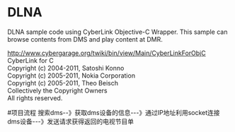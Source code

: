 DLNA
====

DLNA  sample code using CyberLink Objective-C Wrapper. This sample can browse contents from DMS and play content at DMR.

http://www.cybergarage.org/twiki/bin/view/Main/CyberLinkForObjC  
CyberLink for C  
Copyright (c) 2004-2011, Satoshi Konno  
Copyright (c) 2005-2011, Nokia Corporation  
Copyright (c) 2005-2011, Theo Beisch  
Collectively the Copyright Owners  
All rights reserved.  

#项目流程
搜索dms--》获取dms设备的信息---》通过IP地址利用socket连接dms设备---》发送请求获得返回的电视节目单